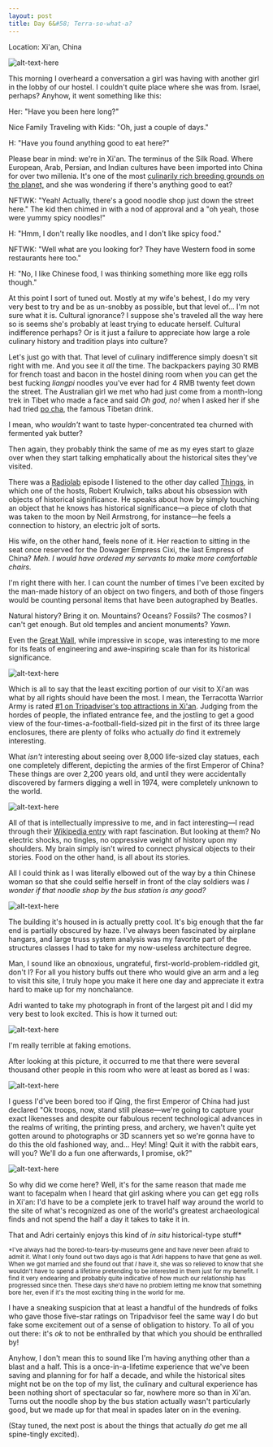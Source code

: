 ```yaml
---
layout: post
title: Day 6&#58; Terra-so-what-a?
---
```


Location: Xi'an, China

![alt-text-here](http://kenjilopezalt.github.io/images/20140623-terracotta-warrior-/20140623-terracotta-warrior-2.jpg "Terracotta narrow")

This morning I overheard a conversation a girl was having with another girl in the lobby of our hostel. I couldn't quite place where she was from. Israel, perhaps? Anyhow, it went something like this:

Her: "Have you been here long?"

Nice Family Traveling with Kids: "Oh, just a couple of days."

H: "Have you found anything good to eat here?"

Please bear in mind: we're in Xi'an. The terminus of the Silk Road. Where European, Arab, Persian, and Indian cultures have been imported into China for over two millenia. It's one of the most <a href="http://kenjilopezalt.github.io/2014/06/23/Chilies%2C-Noodles%2C-and-Lamb%26%2358%3B-11-Must-Eat-Dishes-in-Xi%27an-From-the-Muslim-Quarter-and-Beyond/">culinarily rich breeding grounds on the planet,</a> and she was wondering if there's anything good to eat?

NFTWK: "Yeah! Actually, there's a good noodle shop just down the street here." The kid then chimed in with a nod of approval and a "oh yeah, those were yummy spicy noodles!"

H: "Hmm, I don't really like noodles, and I don't like spicy food."

NFTWK: "Well what are you looking for? They have Western food in some restaurants here too."

H: "No, I like Chinese food, I was thinking something more like egg rolls though."

At this point I sort of tuned out. Mostly at my wife's behest, I do my very very best to try and be as un-snobby as possible, but that level of... I'm not sure what it is. Cultural ignorance? I suppose she's traveled all the way here so is seems she's probably at least trying to educate herself. Cultural indifference perhaps? Or is it just a failure to appreciate how large a role culinary history and tradition plays into culture?

Let's just go with that. That level of culinary indifference simply doesn't sit right with me. And you see it <em>all</em> the time. The backpackers paying 30 RMB for french toast and bacon in the hostel dining room when you can get the best fucking <em>liangpi</em> noodles you've ever had for 4 RMB twenty feet down the street. The Australian girl we met who had just come from a month-long trek in Tibet who made a face and said <em>Oh god, no!</em> when I asked her if she had tried <a href="http://en.wikipedia.org/wiki/Butter_tea">po cha</a>, the famous Tibetan drink.

I mean, who <em>wouldn't</em> want to taste hyper-concentrated tea churned with fermented yak butter?

Then again, they probably think the same of me as my eyes start to glaze over when they start talking emphatically about the historical sites they've visited.

There was a <a href="http://radiolab.org/">Radiolab</a> episode I listened to the other day called <u>Things</u>, in which one of the hosts, Robert Krulwich, talks about his obsession with objects of historical significance. He speaks about how by simply touching an object that he knows has historical significance&mdash;a piece of cloth that was taken to the moon by Neil Armstrong, for instance&mdash;he feels a connection to history, an electric jolt of sorts.

His wife, on the other hand, feels none of it. Her reaction to sitting in the seat once reserved for the Dowager Empress Cixi, the last Empress of China? <em>Meh. I would have ordered my servants to make more comfortable chairs.</em>

I'm right there with her. I can count the number of times I've been excited by the man-made history of an object on two fingers, and both of those fingers would be counting personal items that have been autographed by Beatles.

Natural history? Bring it on. Mountains? Oceans? Fossils? The cosmos? I can't get enough. But old temples and ancient monuments? <em>Yawn.</em>

Even the <a href="http://kenjilopezalt.github.io/2014/06/20/Do-Indoor-Voices-Exist%3F-Plus%2C-a-Trip-to-the-Great-Wall/">Great Wall</a>, while impressive in scope, was interesting to me more for its feats of engineering and awe-inspiring scale than for its historical significance.

![alt-text-here](http://kenjilopezalt.github.io/images/20140623-terracotta-warrior-/20140623-terracotta-warrior-4.jpg "Terracotta head")

Which is all to say that the least exciting portion of our visit to Xi'an was what by all rights should have been the most. I mean, the Terracotta Warrior Army is rated <a href="http://www.tripadvisor.com/ShowUserReviews-g298557-d321017-r12307740-The_Museum_of_Qin_Terra_cotta_Warriors_and_Horses-Xi_an_Shaanxi.html">#1 on Tripadviser's top attractions in Xi'an</a>. Judging from the hordes of people, the inflated entrance fee, and the jostling to get a good view of the four-times-a-football-field-sized pit in the first of its three large enclosures, there are plenty of folks who actually <em>do</em> find it extremely interesting.

What <em>isn't</em> interesting about seeing over 8,000 life-sized clay statues, each one completely different, depicting the armies of the first Emperor of China? These things are over 2,200 years old, and until they were accidentally discovered by farmers digging a well in 1974, were completely unknown to the world.

![alt-text-here](http://kenjilopezalt.github.io/images/20140623-terracotta-warrior-/20140623-terracotta-warrior-5.jpg "Terracotta behind")

All of that is intellectually impressive to me, and in fact interesting&mdash;I read through their <a href="http://en.wikipedia.org/wiki/Terracotta_Army">Wikipedia entry</a> with rapt fascination. But looking at them? No electric shocks, no tingles, no oppressive weight of history upon my shoulders. My brain simply isn't wired to connect physical objects to their stories. Food on the other hand, is all about its stories.

All I could think as I was literally elbowed out of the way by a thin Chinese woman so that she could selfie herself in front of the clay soldiers was <em>I wonder if that noodle shop by the bus station is any good?</em>

![alt-text-here](http://kenjilopezalt.github.io/images/20140623-terracotta-warrior-/20140623-terracotta-warrior-1.jpg "Terracotta wide")

The building it's housed in is actually pretty cool. It's big enough that the far end is partially obscured by haze. I've always been fascinated by airplane hangars, and large truss system analysis was my favorite part of the structures classes I had to take for my now-useless architecture degree.

Man, I sound like an obnoxious, ungrateful, first-world-problem-riddled git, don't I? For all you history buffs out there who would give an arm and a leg to visit this site, I truly hope you make it here one day and appreciate it extra hard to make up for my nonchalance.

Adri wanted to take my photograph in front of the largest pit and I did my very best to look excited. This is how it turned out:

![alt-text-here](http://kenjilopezalt.github.io/images/20140623-terracotta-warrior-/20140623-terracotta-warrior-8.jpg "Terracotta bored kenji")

I'm really terrible at faking emotions.

After looking at this picture, it occurred to me that there were several thousand other people in this room who were at least as bored as I was:

![alt-text-here](http://kenjilopezalt.github.io/images/20140623-terracotta-warrior-/20140623-terracotta-warrior-7.jpg "Terracotta bored soldier")

I guess I'd've been bored too if Qing, the first Emperor of China had just declared "Ok troops, now, stand still please&mdash;we're going to capture your exact likenesses and despite our fabulous recent technological advances in the realms of writing, the printing press, and archery, we haven't quite yet gotten around to photographs or 3D scanners yet so we're gonna have to do this the old fashioned way, and... Hey! Ming! Quit it with the rabbit ears, will you? We'll do a fun one afterwards, I promise, ok?"

![alt-text-here](http://kenjilopezalt.github.io/images/20140623-terracotta-warrior-/20140623-terracotta-warrior-6.jpg "Terracotta adri")

So why did we come here? Well, it's for the same reason that made me want to facepalm when I heard that girl asking where you can get egg rolls in Xi'an: I'd have to be a complete jerk to travel half way around the world to the site of what's recognized as one of the world's greatest archaeological finds and not spend the half a day it takes to take it in.

That and Adri certainly enjoys this kind of <em>in situ</em> historical-type stuff*

<small>*I've always had the  bored-to-tears-by-museums gene and have never been afraid to admit it. What I only found out two days ago is that Adri happens to have that gene as well. When we got married and she found out that <em>I</em> have it, she was so relieved to know that she wouldn't have to spend a lifetime pretending to be interested in them just for my benefit. I find it very endearing and probably quite indicative of how much our relationship has progressed since then. These days she'd have no problem letting me know that something bore her, even if it's the most exciting thing in the world for me.</small>

I have a sneaking suspicion that at least a handful of the hundreds of folks who gave those five-star ratings on Tripadvisor feel the same way I do but fake some excitement out of a sense of obligation to history. To all of you out there: it's <em>ok</em> to not be enthralled by that which you should be enthralled by!

Anyhow, I don't mean this to sound like I'm having anything other than a blast and a half. This is a once-in-a-lifetime experience that we've been saving and planning for for half a decade, and while the historical sites might not be on the top of my list, the culinary and cultural experience has been nothing short of spectacular so far, nowhere more so than in Xi'an. Turns out the noodle shop by the bus station actually wasn't particularly good, but we made up for that meal in spades later on in the evening.

(Stay tuned, the next post is about the things that actually <em>do</em> get me all spine-tingly excited).